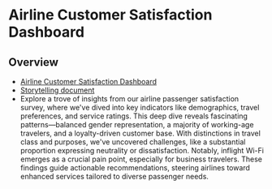 # Airline Customer Satisfaction Dashboard

## Overview
- [Airline Customer Satisfaction Dashboard](https://public.tableau.com/app/profile/ruchika.balani/viz/AirlinesCustomerSatisfaction_17039309267730/AirlinesCustomerSatisfaction)
- [Storytelling document](storytelling/airline_customer_satisfaction.md)
- Explore a trove of insights from our airline passenger satisfaction survey, where we've dived into key indicators like demographics, travel preferences, and service ratings. This deep dive reveals fascinating patterns—balanced gender representation, a majority of working-age travelers, and a loyalty-driven customer base. With distinctions in travel class and purposes, we've uncovered challenges, like a substantial proportion expressing neutrality or dissatisfaction. Notably, inflight Wi-Fi emerges as a crucial pain point, especially for business travelers. These findings guide actionable recommendations, steering airlines toward enhanced services tailored to diverse passenger needs.
